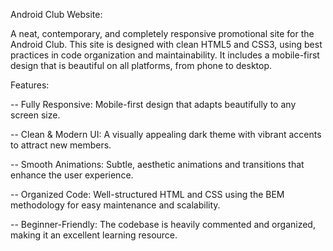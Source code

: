 Android Club Website:

A neat, contemporary, and completely responsive promotional site for the Android Club. This site is designed with clean HTML5 and CSS3, using best practices in code organization and maintainability. It includes a mobile-first design that is beautiful on all platforms, from phone to desktop.


Features:

-- Fully Responsive: Mobile-first design that adapts beautifully to any screen size.

-- Clean & Modern UI: A visually appealing dark theme with vibrant accents to attract new members.

-- Smooth Animations: Subtle, aesthetic animations and transitions that enhance the user experience.

-- Organized Code: Well-structured HTML and CSS using the BEM methodology for easy maintenance and scalability.

-- Beginner-Friendly: The codebase is heavily commented and organized, making it an excellent learning resource.